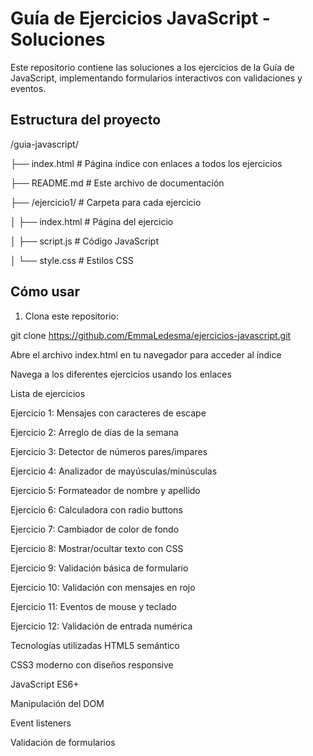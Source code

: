 # Guía de Ejercicios JavaScript - Soluciones

Este repositorio contiene las soluciones a los ejercicios de la Guía de JavaScript, implementando formularios interactivos con validaciones y eventos.

## Estructura del proyecto

/guia-javascript/

├── index.html # Página índice con enlaces a todos los ejercicios

├── README.md # Este archivo de documentación

├── /ejercicio1/ # Carpeta para cada ejercicio

│ ├── index.html # Página del ejercicio

│ ├── script.js # Código JavaScript

│ └── style.css # Estilos CSS

## Cómo usar

1. Clona este repositorio:

git clone https://github.com/EmmaLedesma/ejercicios-javascript.git

Abre el archivo index.html en tu navegador para acceder al índice

Navega a los diferentes ejercicios usando los enlaces

Lista de ejercicios

Ejercicio 1: Mensajes con caracteres de escape

Ejercicio 2: Arreglo de días de la semana

Ejercicio 3: Detector de números pares/impares

Ejercicio 4: Analizador de mayúsculas/minúsculas

Ejercicio 5: Formateador de nombre y apellido

Ejercicio 6: Calculadora con radio buttons

Ejercicio 7: Cambiador de color de fondo

Ejercicio 8: Mostrar/ocultar texto con CSS

Ejercicio 9: Validación básica de formulario

Ejercicio 10: Validación con mensajes en rojo

Ejercicio 11: Eventos de mouse y teclado

Ejercicio 12: Validación de entrada numérica

Tecnologías utilizadas
HTML5 semántico

CSS3 moderno con diseños responsive

JavaScript ES6+

Manipulación del DOM

Event listeners

Validación de formularios
